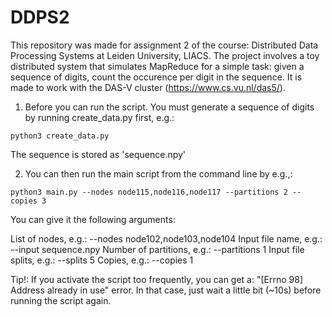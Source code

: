 # DDPS2

This repository was made for assignment 2 of the course: Distributed Data Processing Systems at Leiden University, LIACS.
The project involves a toy distributed system that simulates MapReduce for a simple task: given a sequence of digits, count the occurence per digit in the sequence. It is made to work with the DAS-V cluster (https://www.cs.vu.nl/das5/).

1. Before you can run the script. You must generate a sequence of digits by running create_data.py first, e.g.:

```console
python3 create_data.py
```

The sequence is stored as 'sequence.npy'

2. You can then run the main script from the command line by e.g.,: 

```console
python3 main.py --nodes node115,node116,node117 --partitions 2 --copies 3
```
You can give it the following arguments:

List of nodes,  e.g.: --nodes node102,node103,node104
Input file name, e.g.: --input sequence.npy
Number of partitions, e.g.: --partitions 1
Input file splits, e.g.: --splits 5
Copies, e.g.: --copies 1

Tip!:
If you activate the script too frequently, you can get a: "[Errno 98] Address already in use" error.
In that case, just wait a little bit (~10s) before running the script again.
